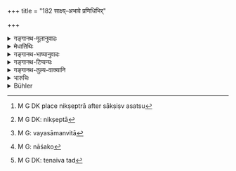 +++
title = "182 साक्ष्य्-अभावे प्रणिधिभिर्"

+++

<details><summary>गङ्गानथ-मूलानुवादः</summary>

When requested to restore the deposit, if the trustee do not restore it to the depositor,—then, on the departure of that depositor, in the event of there being no witnesses, the judge shall actually deposit gold (with the trustee) through spies of proper age and appearance, under some pretexts, and then ask him to restore it.—(181-182)
</details>

<details><summary>मेधातिथिः</summary>

पदार्थयोजनाम् इदानीम् उपसरामः । **स याच्यः प्राविवाकेन तन्निक्षेप्तुर् संनिधौ** । येन निक्षेप्त्रा[^५८०] रहसि स्थापितं साक्षिष्व् असत्सु तस्य याचमानस्य धारणको यद्य् अपह्नुते "न त्वया किंचिन् निक्षिप्तम्" इति, ततो निक्षेप्त्रा[^५८१] राजा ज्ञापितो न निक्षेपधारिण आकारं दर्शयेत् । किं तर्हि कुर्यात् । **प्रणिधिभिश्** चारैर् हिरण्यम् आत्मीयं सुवर्णं रूप्यं वान्यस्य **संन्यस्य** निक्षिप्य याचितव्यो ऽर्थनीयः द्वितीयं निक्षेपं प्राड्विवाकेन । प्राड्विवाकग्रहणं निर्णयाधिकृतपुरुषोपलक्षणार्थम् । किं साक्षाद् एव याचितव्यः । नेत्य् आह, प्रणिधीनां मुखेन । यैर् एव न्यस्तं **वयोरूपसमन्वितैः** । वयसा समन्विता[^५८२] येन बाला न भवन्ति, तेषां हि परैः प्रेरितानां मद्वञ्चनार्थो न्यास इति संभाव्यते । परिणतवयोभ्यस् तु नाशङ्का[^५८३] भवति । एवं रूपसमन्वयो व्याख्येयः । रूपम् एव कस्यचित् तादृशं भवति यस्य दर्शनाद् एव चापलं प्रतिभाति । तथा च रूपम् एतद् व्याचष्टे "भगवन् वीतरागताम्" इति । तेनैतद्[^५८४] उक्तं भवति- तादृशाः प्रणिधयः कर्तव्या येषां मद्वञ्चनार्थो ऽयम् उपक्रम इति नाशङ्कते धारणकः । **अपदेशैः** सव्याजैर् निक्षेपकारणैः । राज्ञोपद्रवग्रामगमनादिभि- "अनेन हेतुना त्वयि संप्रति निक्षिपाम्" इत्य् अनृतसंभवात् कारणकथनम् अपदेशः । एतच् च सर्वं प्राङ् निक्षेप्तुर् असंनिधौ कर्तव्यम् ॥ ८.१८२ ॥


[^५८४]:
     M G DK: tenaiva tad


[^५८३]:
     M G: nāśako


[^५८२]:
     M G: vayasāmanvitā


[^५८१]:
     M G DK: nikṣeptā


[^५८०]:
     M G DK place nikṣeptrā after sākṣiṣv asatsu
</details>

<details><summary>गङ्गानथ-भाष्यानुवादः</summary>

**(verses 8.181-182)  
**

From what has gone before people might be led to think that in a case
where there are no witnesses, recourse should at once be had to
*ordeals*;—and it is to guard against this that the author adds these
texts.

The meaning is that in the case of non-payment of debt and other
disputes, the judge has recourse to ordeals as soon as it is found that
no witnesses are available;—but this is not what should be done in the
case in question; in such cases the character of the man is tested
through spies. If, on being so tested, it is found that the man does not
trip in his dealings, then he shall not be disgraced With having to
undergo an ordeal. If, on the other hand, he does trip, then it is only
right that he should be suspected of having misappropriated the deposit;
and in this case he should be made to undergo ordeals; because the mere
fact of his having misappropriated one deposit does not necessarily
prove that he had misappropriated another deposit also; for it is just
possible

that on account of some urgent need he might have been led to commit
misappropriation in one case, while in another ease, either by reason of
his needs having been supplied or on account of repentance, he might
have restored it honestly.

The present verses are to be taken as forbidding the course of hurriedly
making the trustee undergo ordeals; and they are meant to point out a
new line of evidence. Then again even though in the case of the man
misappropriating the judge’s deposit, there is immediate punishment, yet
it does not follow that the same punishment shall be inflicted upon him
in connection with the alleged, but uncertain, misappropriation of that
belonging to the plaintiff. For if such penalty were to be inflicted
even in cases of uncertainty, there would be no laws laying down the
means of arriving at *certain* conclusions. Hence it has been considered
necessary that decisions should be arrived at by means of reasonings.

For these reasons verse 181 should not be taken in its literal sense
(that the man *shall be made to pay* ‘*yācyaḥ*’); but it should be
interpreted in a different manner, being construed along with verse 182.

The verbal construction of the verse we explain now as follows:—‘*on the
departure of that depositor*’—by whom the deposit had been placed,—‘he
shall *be asked by the judge to restore it*.’

There being no witnesses,—when the depositor asks for the restoration of
his deposit and the trustee denies the deposit, saying ‘you never
deposited anything with me’—and being appealed to by the depositor, the
king shall not at once put the trustee to the ordeal;—what then shall he
do?—The judge shall deposit his own or some one else’s gold or silver
with the man, through spies, and then ask for its restoration.

The term ‘*judge*,’ here stands for any person who has been deputed by
the king to investigate the ease.

“Is he to be asked directly by the Judge himself?”

No; it should be done through spies,—those same through whom the deposit
has been placed.

‘*Of propet age and appearance*’;—they should he of ‘proper age,’ so
that they may not be minors; for if such minors were to go to transact
business, the man would suspect that they had been put up by others to
cheat him; whereas if they were full-grown people, no such suspicion
would arise.

Similarly they should be of ‘*proper appearance*’;—in the case of some
people their very appearance is indicative of their fickle nature; that
appearance is to be regarded as ‘proper’ which indicates freedom from
love or hatred.

Thus the meaning comes to be that the spies chosen should be such that
the trustee may not suspect that the whole business was a trick to
entrap him.

‘*Under some pretexts*.’—That is, they may say, for instance,—‘The man
who is depositing this good is leaving the city from fear of harrassment
by the king, that is why I am placing this deposit with you.’ This
untrue representation is what is called ‘*pretext*’ here.

All this is to be done, when the original depositor (the original
plaintiff) is not present.—(182)
</details>

<details><summary>गङ्गानथ-टिप्पन्यः</summary>

**(verses 8.181-182)**

These verses are quoted in *Aparārka* (p. 664);—and in *Vivādaratnākara*
(p. 94), which explains them to mean that—‘If the person who calls
himself the Depositor demands the deposit from the person called the
Deposit-holder,—and the latter denies it, saying ‘nothing was deposited
with me’,—and there are no witnesses to the transaction;—then the king,
with a desire to ascertain the facts, should have recourse to the
following stratagem:—Through spies of the proper age and appearance,
trustworthy in word and appearance, he should by some pretext deposit
his own gold with the accusal person;—after some days, he should have
that deposit demanded from him.
</details>

<details><summary>गङ्गानथ-तुल्य-वाक्यानि</summary>

**(verses 8.181-184)  
**

*Nārada* (2.4, 7).—‘If the depositary fails to restore the deposit to
the depositor as he ought, he shall be compelled by forcible means, to
restore it, after his guilt has been proved by ordeals or other modes of
proof. The wicked man who does not restore a deposit, on being asked to
do so by the depositor, shall be punished by the King. If the deposit
has been lost, he shall make good its value.’

*Bṛhaspati* (12.13).—‘He who, after receiving a deposit, denies the
fact, and is convicted by the evidence of witnesses or ordeal, shall be
compelled to give up the deposit and to pay a fine equal in amount to
the same.’

*Yājñavalkya* (2.66).—‘If on the depositor demanding it, the deposit be
not restored, on account of its having been lost, the depositary should
be made to pay to the depositor the value of the deposit, and also a
fine of the same amount.’

*Kātyāyana* (Aparārka, p. 664).—‘If after having received a deposit, one
fails to restore it on being asked to do so, he should he punished and
compelled to restore it.’

*Matsyapurāṇa* (Aparārka, p. 664).—‘If after having received a deposit,
the depositor refuses to restore it and dishonestly denies the deposit,
he should be arrested and compelled to restore the deposit and also pay
a fine.’
</details>

<details><summary>भारुचिः</summary>

यदि तं द्वितीयं निक्षेपं यथा [न्यस्तं प्रतिपद्येत् तदा **न**] **किंचिद्** अस्ति **यत् परैर् अभियुज्यते** ॥ ८.१८१ ॥
</details>

<details><summary>Bühler</summary>

182	On failure of witnesses let the (judge) actually deposit gold with that (defendant) under some pretext or other through spies of suitable age and appearance (and afterwards demand it back).
</details>
